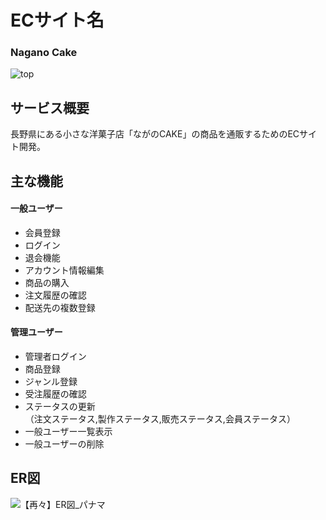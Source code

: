# ECサイト名
### Nagano Cake

![top](https://user-images.githubusercontent.com/106375669/180465542-172bdaa3-9120-482b-89bd-ad816457d9bc.png)

## サービス概要
長野県にある小さな洋菓子店「ながのCAKE」の商品を通販するためのECサイト開発。

## 主な機能

#### 一般ユーザー
- 会員登録
- ログイン
- 退会機能
- アカウント情報編集
- 商品の購入
- 注文履歴の確認
- 配送先の複数登録

#### 管理ユーザー
- 管理者ログイン
- 商品登録
- ジャンル登録
- 受注履歴の確認
- ステータスの更新<br>
 （注文ステータス,製作ステータス,販売ステータス,会員ステータス）
- 一般ユーザー一覧表示
- 一般ユーザーの削除

## ER図

![【再々】ER図_パナマ](https://user-images.githubusercontent.com/106375669/180466183-d0bbc487-f604-40a2-81c6-cd7f342e869a.png)


